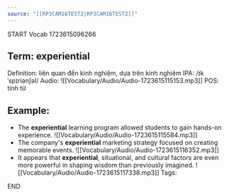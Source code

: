 ```yaml
---
source: "[[RP3CAM16TEST2|RP3CAM16TEST2]]"
---
```

START
Vocab
1723615096266
## Term: experiential
Definition: liên quan đến kinh nghiệm, dựa trên kinh nghiệm
IPA: /ɪkˈspɪriənʃəl/
Audio: ![[Vocabulary/Audio/Audio-1723615115153.mp3]]
POS: tính từ
## Example:
- The **experiential** learning program allowed students to gain hands-on experience.
    ![[Vocabulary/Audio/Audio-1723615115584.mp3]] 
- The company's **experiential** marketing strategy focused on creating memorable events.
     ![[Vocabulary/Audio/Audio-1723615116352.mp3]]
- It appears that **experiential**, situational, and cultural factors are even more powerful in shaping wisdom than previously imagined.
     ![[Vocabulary/Audio/Audio-1723615117338.mp3]] 
Tags:

END
